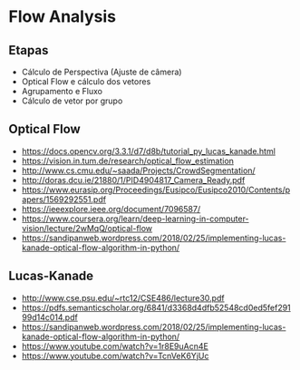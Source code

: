 # Flow Analysis

## Etapas

* Cálculo de Perspectiva (Ajuste de câmera)
* Optical Flow e cálculo dos vetores
* Agrupamento e Fluxo
* Cálculo de vetor por grupo 

## Optical Flow 

* https://docs.opencv.org/3.3.1/d7/d8b/tutorial_py_lucas_kanade.html
* https://vision.in.tum.de/research/optical_flow_estimation
* http://www.cs.cmu.edu/~saada/Projects/CrowdSegmentation/
* http://doras.dcu.ie/21880/1/PID4904817_Camera_Ready.pdf
* https://www.eurasip.org/Proceedings/Eusipco/Eusipco2010/Contents/papers/1569292551.pdf
* https://ieeexplore.ieee.org/document/7096587/
* https://www.coursera.org/learn/deep-learning-in-computer-vision/lecture/2wMqQ/optical-flow
* https://sandipanweb.wordpress.com/2018/02/25/implementing-lucas-kanade-optical-flow-algorithm-in-python/

## Lucas-Kanade

* http://www.cse.psu.edu/~rtc12/CSE486/lecture30.pdf
* https://pdfs.semanticscholar.org/6841/d3368d4dfb52548cd0ed5fef29199d14c014.pdf
* https://sandipanweb.wordpress.com/2018/02/25/implementing-lucas-kanade-optical-flow-algorithm-in-python/
* https://www.youtube.com/watch?v=1r8E9uAcn4E
* https://www.youtube.com/watch?v=TcnVeK6YjUc